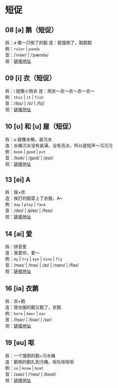 # 短促

## 08 [ə] 鹅（短促）

拆：ə 像一只倒了的鹅
连：鹅饿倒了，鹅鹅鹅  
例：`ruler` | `panda`  
音：/ˈrʌlər/ | /ˈpændə/  
视：[链接地址](https://appfrxl8ojj7783.h5.xiaoeknow.com/p/course/video/v_663c29efe4b0d84dfe4a200f?product_id=p_663c25abe4b0694ca03171dd)

## 09 [i] 衣（短促）

拆：i 就像小雨衣
连：雨衣～衣～衣～衣～衣～  
例：`this` | `it` | `fish`  
音：/ðɪs/ | /ɪt/ | /fɪʃ/  
视：[链接地址](https://appfrxl8ojj7783.h5.xiaoeknow.com/p/course/video/v_663c29e1e4b0d84dfe4a1ff5?product_id=p_663c25abe4b0694ca03171dd)

## 10 [ʊ] 和 [u] 屋（短促）

拆：u 就像水桶，装污水  
连：水桶污水没有装满，没有亮点，所以是短声～污污污  
例：`book` | `good` | `put`  
音：/bʊk/ | /ɡʊd/ | /pʊt/  
视：[链接地址](https://appfrxl8ojj7783.h5.xiaoeknow.com/p/course/video/v_663c29dfe4b0694ca03174ec?product_id=p_663c25abe4b0694ca03171dd)

## 13 [ei] A

拆：挨+衣  
连：挨打的鹅穿上了衣服，A~  
例：`day` | `play` | `face`  
音：/deɪ/ | /pleɪ/ | /feɪs/  
视：[链接地址](https://appfrxl8ojj7783.h5.xiaoeknow.com/p/course/video/v_663c29dae4b0694c62c26e82?product_id=p_663c25abe4b0694ca03171dd)

## 14 [ai] 爱

拆：拼音爱  
连：我爱你，爱～  
例：`my` | `try` | `eye` | `nine` | `fly`  
音：/maɪ/ | /traɪ/ | /aɪ/ | /naɪn/ | /flaɪ/    
视：[链接地址](https://appfrxl8ojj7783.h5.xiaoeknow.com/p/course/video/v_663c421fe4b0694c62c280cc?product_id=p_663c25abe4b0694ca03171dd)

## 16 [iə] 衣鹅

拆：衣+鹅  
连：穿衣服的鹅又鹅了，衣鹅  
例：`here` | `beer` | `ear`  
音：/hɪər/ | /biər/ | /ɪər/  
视：[链接地址](https://appfrxl8ojj7783.h5.xiaoeknow.com/p/course/video/v_663c29eae4b0d84dfe4a2007?product_id=p_663c25abe4b0694ca03171dd)

## 19 [əu] 呕

拆：一个饿倒的鹅+污水桶  
连：鹅倒的鹅扎到污桶，呕吐呕呕呕  
例：`so` | `know` | `boat`  
音：/səʊ/ | /ˈnəʊ/ | /bəʊt/  
视：[链接地址](https://appfrxl8ojj7783.h5.xiaoeknow.com/p/course/video/v_663c29d5e4b023c0667f626b?product_id=p_663c25abe4b0694ca03171dd)